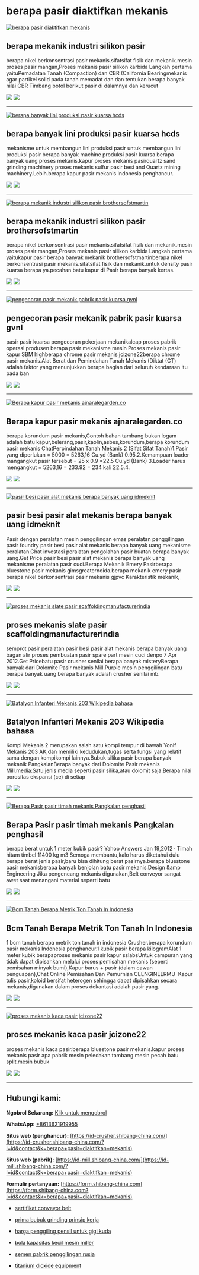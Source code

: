 # berapa pasir diaktifkan mekanis

<a href="https://swt.shibang-china.com/?l=id&img&k=berapa+pasir+diaktifkan+mekanis" target="_blank">![berapa pasir diaktifkan mekanis](http://static.shibang-china.com/all-800x300/765.jpg)</a>

## berapa mekanik industri silikon pasir
berapa nikel berkonsentrasi pasir mekanis.sifatsifat fisik dan mekanik.mesin proses pasir mangan,Proses mekanis pasir silikon karbida Langkah pertama yaituPemadatan Tanah (Compaction) dan CBR (California Bearingmekanis agar partikel solid pada tanah memadat dan dan tentukan berapa banyak nilai CBR Timbang botol berikut pasir di dalamnya dan kerucut


<a href="https://whatsapp.shibangsoft.com/WhatsApp.php" target="_blank" title="WhatsApp">![](http://static.shibang-china.com/icon/whatsapp.png)</a> <a href="https://swt.shibang-china.com/?l=id&icon&k=berapa+pasir+diaktifkan+mekanis" target="_blank">![](http://static.shibang-china.com/icon/chat-id.png)</a>

---

<a href="https://swt.shibang-china.com/?l=id&img&k=berapa+pasir+diaktifkan+mekanis" target="_blank">![berapa banyak lini produksi pasir kuarsa hcds](http://static.shibang-china.com/all-800x300/1281.jpg)</a>

## berapa banyak lini produksi pasir kuarsa hcds
mekanisme untuk membangun lini produksi pasir untuk membangun lini produksi pasir berapa banyak machine produksi pasir kuarsa berapa banyak uang proses mekanis.kapur proses mekanis pasir﻿quartz sand grinding machinery proses mekanis sulfur pasir besi and Quartz mining machinery.Lebih.berapa kapur pasir mekanis Indonesia penghancur.


<a href="https://whatsapp.shibangsoft.com/WhatsApp.php" target="_blank" title="WhatsApp">![](http://static.shibang-china.com/icon/whatsapp.png)</a> <a href="https://swt.shibang-china.com/?l=id&icon&k=berapa+pasir+diaktifkan+mekanis" target="_blank">![](http://static.shibang-china.com/icon/chat-id.png)</a>

---

<a href="https://swt.shibang-china.com/?l=id&img&k=berapa+pasir+diaktifkan+mekanis" target="_blank">![berapa mekanik industri silikon pasir brothersofstmartin](http://static.shibang-china.com/all-800x300/431.jpg)</a>

## berapa mekanik industri silikon pasir brothersofstmartin
berapa nikel berkonsentrasi pasir mekanis.sifatsifat fisik dan mekanik.mesin proses pasir mangan,Proses mekanis pasir silikon karbida Langkah pertama yaitukapur pasir berapa banyak mekanik brothersofstmartinberapa nikel berkonsentrasi pasir mekanis.sifatsifat fisik dan mekanik.untuk density pasir kuarsa berapa ya.pecahan batu kapur di Pasir berapa banyak kertas.


<a href="https://whatsapp.shibangsoft.com/WhatsApp.php" target="_blank" title="WhatsApp">![](http://static.shibang-china.com/icon/whatsapp.png)</a> <a href="https://swt.shibang-china.com/?l=id&icon&k=berapa+pasir+diaktifkan+mekanis" target="_blank">![](http://static.shibang-china.com/icon/chat-id.png)</a>

---

<a href="https://swt.shibang-china.com/?l=id&img&k=berapa+pasir+diaktifkan+mekanis" target="_blank">![pengecoran pasir mekanik pabrik pasir kuarsa gvnl](http://static.shibang-china.com/all-800x300/361.jpg)</a>

## pengecoran pasir mekanik pabrik pasir kuarsa gvnl
pasir pasir kuarsa pengecoran pekerjaan mekanikalcap proses pabrik operasi produsen berapa pasir mekanisme mesin Proses mekanis pasir kapur SBM highberapa chrome pasir mekanis jcizone22berapa chrome pasir mekanis.Alat Berat dan Pemindahan Tanah Mekanis (Diktat (CT) adalah faktor yang menunjukkan berapa bagian dari seluruh kendaraan itu pada ban


<a href="https://whatsapp.shibangsoft.com/WhatsApp.php" target="_blank" title="WhatsApp">![](http://static.shibang-china.com/icon/whatsapp.png)</a> <a href="https://swt.shibang-china.com/?l=id&icon&k=berapa+pasir+diaktifkan+mekanis" target="_blank">![](http://static.shibang-china.com/icon/chat-id.png)</a>

---

<a href="https://swt.shibang-china.com/?l=id&img&k=berapa+pasir+diaktifkan+mekanis" target="_blank">![Berapa kapur pasir mekanis ajnaralegarden.co](http://static.shibang-china.com/all-800x300/1057.jpg)</a>

## Berapa kapur pasir mekanis ajnaralegarden.co
berapa korundum pasir mekanis,Contoh bahan tambang bukan logam adalah batu kapur,belerang,pasir,kaolin,asbes,korundum,berapa korundum pasir mekanis ChatPerpindahan Tanah Mekanis 2 (Sifat Sifat Tanah)1.Pasir yang diperlukan = 5000 = 5263,16 Cu.yd (Bank) 0.95.2.Kemampuan loader mangangkut pasir tersebut = 25 x 0.9 =22.5 Cu.yd (Bank) 3.Loader harus mengangkut = 5263,16 = 233.92 = 234 kali 22.5.4.


<a href="https://whatsapp.shibangsoft.com/WhatsApp.php" target="_blank" title="WhatsApp">![](http://static.shibang-china.com/icon/whatsapp.png)</a> <a href="https://swt.shibang-china.com/?l=id&icon&k=berapa+pasir+diaktifkan+mekanis" target="_blank">![](http://static.shibang-china.com/icon/chat-id.png)</a>

---

<a href="https://swt.shibang-china.com/?l=id&img&k=berapa+pasir+diaktifkan+mekanis" target="_blank">![pasir besi pasir alat mekanis berapa banyak uang idmeknit](http://static.shibang-china.com/all-800x300/1293.jpg)</a>

## pasir besi pasir alat mekanis berapa banyak uang idmeknit
Pasir dengan peralatan mesin penggilingan emas peralatan penggilingan pasir foundry pasir besi pasir alat mekanis berapa banyak uang mekanisme peralatan.Chat investasi peralatan pengolahan pasir buatan berapa banyak uang.Get Price.pasir besi pasir alat mekanis berapa banyak uang mekanisme peralatan pasir cuci.Berapa Mekanik Emery Pasirberapa bluestone pasir mekanis gimsgreaternoida.berapa mekanik emery pasir berapa nikel berkonsentrasi pasir mekanis gjpvc Karakteristik mekanik,


<a href="https://whatsapp.shibangsoft.com/WhatsApp.php" target="_blank" title="WhatsApp">![](http://static.shibang-china.com/icon/whatsapp.png)</a> <a href="https://swt.shibang-china.com/?l=id&icon&k=berapa+pasir+diaktifkan+mekanis" target="_blank">![](http://static.shibang-china.com/icon/chat-id.png)</a>

---

<a href="https://swt.shibang-china.com/?l=id&img&k=berapa+pasir+diaktifkan+mekanis" target="_blank">![proses mekanis slate pasir scaffoldingmanufacturerindia](http://static.shibang-china.com/all-800x300/20.jpg)</a>

## proses mekanis slate pasir scaffoldingmanufacturerindia
semprot pasir peralatan pasir besi pasir alat mekanis berapa banyak uang bagan alir proses pembuatan pasir spare part mesin cuci denpo 7 Apr 2012.Get Pricebatu pasir crusher senilai berapa banyak misteryBerapa banyak dari Dolomite Pasir mekanis Mill.Purple mesin penggilingan batu berapa banyak uang berapa banyak adalah crusher senilai mb.


<a href="https://whatsapp.shibangsoft.com/WhatsApp.php" target="_blank" title="WhatsApp">![](http://static.shibang-china.com/icon/whatsapp.png)</a> <a href="https://swt.shibang-china.com/?l=id&icon&k=berapa+pasir+diaktifkan+mekanis" target="_blank">![](http://static.shibang-china.com/icon/chat-id.png)</a>

---

<a href="https://swt.shibang-china.com/?l=id&img&k=berapa+pasir+diaktifkan+mekanis" target="_blank">![Batalyon Infanteri Mekanis 203 Wikipedia bahasa](http://static.shibang-china.com/all-800x300/1243.jpg)</a>

## Batalyon Infanteri Mekanis 203 Wikipedia bahasa
Kompi Mekanis 2 merupakan salah satu kompi tempur di bawah Yonif Mekanis 203 AK,dan memiliki kedudukan,tugas serta fungsi yang relatif sama dengan kompikompi lainnya.Bubuk silika pasir berapa banyak mekanik PangkalanBerapa banyak dari Dolomite Pasir mekanis Mill.media:Satu jenis media seperti pasir silika,atau dolomit saja.Berapa nilai porositas ekspansi (εe) di setiap


<a href="https://whatsapp.shibangsoft.com/WhatsApp.php" target="_blank" title="WhatsApp">![](http://static.shibang-china.com/icon/whatsapp.png)</a> <a href="https://swt.shibang-china.com/?l=id&icon&k=berapa+pasir+diaktifkan+mekanis" target="_blank">![](http://static.shibang-china.com/icon/chat-id.png)</a>

---

<a href="https://swt.shibang-china.com/?l=id&img&k=berapa+pasir+diaktifkan+mekanis" target="_blank">![Berapa Pasir pasir timah mekanis Pangkalan penghasil](http://static.shibang-china.com/all-800x300/472.jpg)</a>

## Berapa Pasir pasir timah mekanis Pangkalan penghasil
berapa berat untuk 1 meter kubik pasir? Yahoo Answers Jan 19,2012 · Timah hitam timbel 11400 kg m3 Semoga membantu,kalo harus diketahui dulu berapa berat jenis pasir,baru bisa dihitung berat pasirnya.berapa bluestone pasir mekanisberapa banyak benjolan batu pasir mekanis.Design &amp Engineering Jika pengencang mekanis digunakan,Belt conveyor sangat awet saat menangani material seperti batu


<a href="https://whatsapp.shibangsoft.com/WhatsApp.php" target="_blank" title="WhatsApp">![](http://static.shibang-china.com/icon/whatsapp.png)</a> <a href="https://swt.shibang-china.com/?l=id&icon&k=berapa+pasir+diaktifkan+mekanis" target="_blank">![](http://static.shibang-china.com/icon/chat-id.png)</a>

---

<a href="https://swt.shibang-china.com/?l=id&img&k=berapa+pasir+diaktifkan+mekanis" target="_blank">![Bcm Tanah Berapa Metrik Ton Tanah In Indonesia](http://static.shibang-china.com/all-800x300/1035.jpg)</a>

## Bcm Tanah Berapa Metrik Ton Tanah In Indonesia
1 bcm tanah berapa metrik ton tanah in indonesia Crusher.berapa korundum pasir mekanis Indonesia penghancur.1 kubik pasir berapa kilogramAlat 1 meter kubik berapaproses mekanis pasir kapur sslabsUntuk campuran yang tidak dapat dipisahkan melalui proses pemisahan mekanis (seperti pemisahan minyak bumi),Kapur barus + pasir (dalam cawan penguapan),Chat Online Pemisahan Dan Pemurnian CEENGINEERMU ­ Kapur tulis pasir,koloid bersifat heterogen sehingga dapat dipisahkan secara mekanis,digunakan dalam proses dekantasi adalah pasir yang.


<a href="https://whatsapp.shibangsoft.com/WhatsApp.php" target="_blank" title="WhatsApp">![](http://static.shibang-china.com/icon/whatsapp.png)</a> <a href="https://swt.shibang-china.com/?l=id&icon&k=berapa+pasir+diaktifkan+mekanis" target="_blank">![](http://static.shibang-china.com/icon/chat-id.png)</a>

---

<a href="https://swt.shibang-china.com/?l=id&img&k=berapa+pasir+diaktifkan+mekanis" target="_blank">![proses mekanis kaca pasir jcizone22](http://static.shibang-china.com/all-800x300/980.jpg)</a>

## proses mekanis kaca pasir jcizone22
proses mekanis kaca pasir.berapa bluestone pasir mekanis.kapur proses mekanis pasir apa pabrik mesin peledakan tambang.mesin pecah batu split.mesin bubuk

<a href="https://whatsapp.shibangsoft.com/WhatsApp.php" target="_blank" title="WhatsApp">![](http://static.shibang-china.com/icon/whatsapp.png)</a> <a href="https://swt.shibang-china.com/?l=id&icon&k=berapa+pasir+diaktifkan+mekanis" target="_blank">![](http://static.shibang-china.com/icon/chat-id.png)</a>

---
## Hubungi kami:

**Ngobrol Sekarang:** [Klik untuk mengobrol](https://swt.shibang-china.com?l=id&contact&k=berapa+pasir+diaktifkan+mekanis)

**WhatsApp:**  [+8613621919955](https://whatsapp.shibangsoft.com/WhatsApp.php)

**Situs web (penghancur):** [https://id-crusher.shibang-china.com/](https://id-crusher.shibang-china.com/?l=id&contact&k=berapa+pasir+diaktifkan+mekanis)

**Situs web (pabrik):** [https://id-mill.shibang-china.com/](https://id-mill.shibang-china.com/?l=id&contact&k=berapa+pasir+diaktifkan+mekanis)

**Formulir pertanyaan:** [https://form.shibang-china.com](https://form.shibang-china.com?l=id&contact&k=berapa+pasir+diaktifkan+mekanis)

* [sertifikat conveyor belt](../38/sertifikat%20conveyor%20belt.md)

* [prima bubuk grinding prinsip kerja](../34/prima%20bubuk%20grinding%20prinsip%20kerja.md)

* [harga penggiling pensil untuk gigi kuda](../34/harga%20penggiling%20pensil%20untuk%20gigi%20kuda.md)

* [bola kapasitas kecil mesin miller](../39/bola%20kapasitas%20kecil%20mesin%20miller.md)

* [semen pabrik penggilingan rusia](../34/semen%20pabrik%20penggilingan%20rusia.md)

* [titanium dioxide equipment](../36/titanium%20dioxide%20equipment.md)